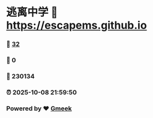 # 逃离中学 :link: https://escapems.github.io 
### :page_facing_up: [32](https://escapems.github.io/tag.html) 
### :speech_balloon: 0 
### :hibiscus: 230134 
### :alarm_clock: 2025-10-08 21:59:50 
### Powered by :heart: [Gmeek](https://github.com/Meekdai/Gmeek)
